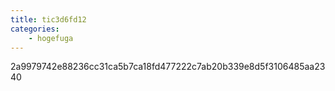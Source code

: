 ```yaml
---
title: tic3d6fd12
categories:
    - hogefuga
---
```

2a9979742e88236cc31ca5b7ca18fd477222c7ab20b339e8d5f3106485aa2340